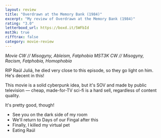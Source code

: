 ```yaml
---
layout: review
title: "Overdrawn at the Memory Bank (1984)"
excerpt: "My review of Overdrawn at the Memory Bank (1984)"
rating: "3.0"
letterboxd_url: https://boxd.it/5WFbId
mst3k: true
rifftrax: false
category: movie-review
---
```


<i>Movie CW // Misogyny, Ableism, Fatphobia</i>
<i>MST3K CW // Misogyny, Racism, Fatphobia, Homophobia</i>

RIP Raúl Juliá, he died very close to this episode, so they go light on him. He's decent in this!

This movie is a solid cyberpunk idea, but it's SOV and made by public television — cheap, made-for-TV sci-fi is a hard sell, regardless of content quality.

It's pretty good, though!

- See you on the dark side of my room
- We'll return to Days of our Fingal after this
- Finally, I killed my virtual pet
- Eating Raúl

